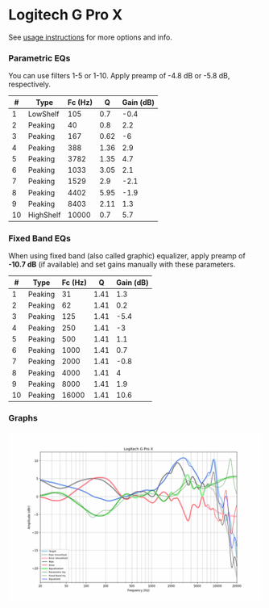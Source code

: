 # Logitech G Pro X
See [usage instructions](https://github.com/jaakkopasanen/AutoEq#usage) for more options and info.

### Parametric EQs
You can use filters 1-5 or 1-10. Apply preamp of -4.8 dB or -5.8 dB, respectively.

|   # | Type      |   Fc (Hz) |    Q |   Gain (dB) |
|-----|-----------|-----------|------|-------------|
|   1 | LowShelf  |       105 | 0.7  |        -0.4 |
|   2 | Peaking   |        40 | 0.8  |         2.2 |
|   3 | Peaking   |       167 | 0.62 |        -6   |
|   4 | Peaking   |       388 | 1.36 |         2.9 |
|   5 | Peaking   |      3782 | 1.35 |         4.7 |
|   6 | Peaking   |      1033 | 3.05 |         2.1 |
|   7 | Peaking   |      1529 | 2.9  |        -2.1 |
|   8 | Peaking   |      4402 | 5.95 |        -1.9 |
|   9 | Peaking   |      8403 | 2.11 |         1.3 |
|  10 | HighShelf |     10000 | 0.7  |         5.7 |

### Fixed Band EQs
When using fixed band (also called graphic) equalizer, apply preamp of **-10.7 dB** (if available) and set gains manually with these parameters.

|   # | Type    |   Fc (Hz) |    Q |   Gain (dB) |
|-----|---------|-----------|------|-------------|
|   1 | Peaking |        31 | 1.41 |         1.3 |
|   2 | Peaking |        62 | 1.41 |         0.2 |
|   3 | Peaking |       125 | 1.41 |        -5.4 |
|   4 | Peaking |       250 | 1.41 |        -3   |
|   5 | Peaking |       500 | 1.41 |         1.1 |
|   6 | Peaking |      1000 | 1.41 |         0.7 |
|   7 | Peaking |      2000 | 1.41 |        -0.8 |
|   8 | Peaking |      4000 | 1.41 |         4   |
|   9 | Peaking |      8000 | 1.41 |         1.9 |
|  10 | Peaking |     16000 | 1.41 |        10.6 |

### Graphs
![](./Logitech%20G%20Pro%20X.png)
